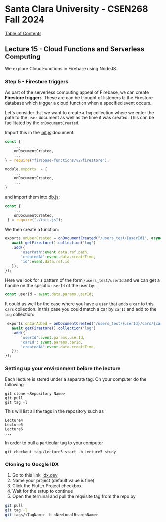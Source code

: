 # Santa Clara University - CSEN268 Fall 2024

[Table of Contents](/toc.md)


## Lecture 15 - Cloud Functions and Serverless Computing
We explore Cloud Functions in Firebase using NodeJS.

### Step 5 - Firestore triggers
As part of the serverless computing appeal of Firebase, we can create **Firestore triggers**. These are can be thought of listeners to the Firestore database which trigger a cloud function when a specified event occurs.

Let's consider that we want to create a `log` collection where we enter the path to the `user` document as well as the time it was created. This can be facilitated by the `onDocumentCreated`.

Import this in the [init.js](/functions/init.js) document:
```js
const {
    ...
    onDocumentCreated,
    ...
} = require("firebase-functions/v2/firestore");

module.exports  = {
    ...
    onDocumentCreated,
    ...
}
```
and import them into [db.js](/functions/db.js):
```js
const { 
    ...
    onDocumentCreated,
 } = require("./init.js");
 ```

 We then create a function:
 ```js
 exports.onUserCreated = onDocumentCreated("/users_test/{userId}", async (event) => {
    await getFirestore().collection('log')
    .add({
        'userPath':event.data.ref.path,
        'createdAt':event.data.createTime,
        'id':event.data.ref.id
    });
});
 ```
 Here we look for a pattern of the form `/users_test/userId` and we can get a handle on the specific `userId` of the user by:
 ```js
 const userId = event.data.params.userId;
 ```
 
 It could as well be the case where you have a `user` that adds a `car` to this `cars` collection. In this case you could match a car by `carId` and add to the `log` collection:
 ```js
  exports.onCarAdded = onDocumentCreated("/users_test/{userId}/cars/{carId}", async (event) => {
    await getFirestore().collection('log')
    .add({
        'userId':event.params.userId,
        'carId': event.params.carId,
        'createdAt':event.data.createTime,
    });
});
 ```



### Setting up your environment before the lecture

Each lecture is stored under a separate tag. On your computer do the following

    git clone <Repository Name>
    git pull
    git tag -l

This will list all the tags in the repository such as

    Lecture4
    Lecture5
    Lecture6
    ...

In order to pull a particular tag to your computer

    git checkout tags/Lecture5_start -b Lecture5_study

### Cloning to Google IDX

1. Go to this link. [idx.dev](https://idx.google.com/import?url=https://github.com/mehmetartun/CSEN268-F24)
2. Name your project (default value is fine)
3. Click the Flutter Project checkbox
4. Wait for the setup to continue
5. Open the terminal and pull the requisite tag from the repo by
```zsh
git pull
git tag -l
git tags/<TagName> -b <NewLocalBranchName>
```



